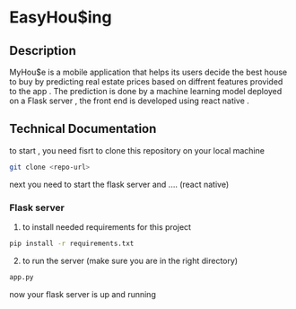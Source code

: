 # EasyHou$ing

## Description
 MyHou$e is a mobile application that helps its users decide the best house to buy by predicting real estate prices based on diffrent features provided to the app . The prediction is done by a machine learning model deployed on a Flask server , the front end is developed using react native . 

## Technical Documentation
to start , you need fisrt to clone this repository on your local machine
```bash
git clone <repo-url>
```

next you need to start the flask server and .... (react native)

### Flask server

1. to install needed requirements for this project
```bash
pip install -r requirements.txt
```
2. to run the server (make sure you are in the right directory)
```bash
app.py
```
now your flask server is up and running

